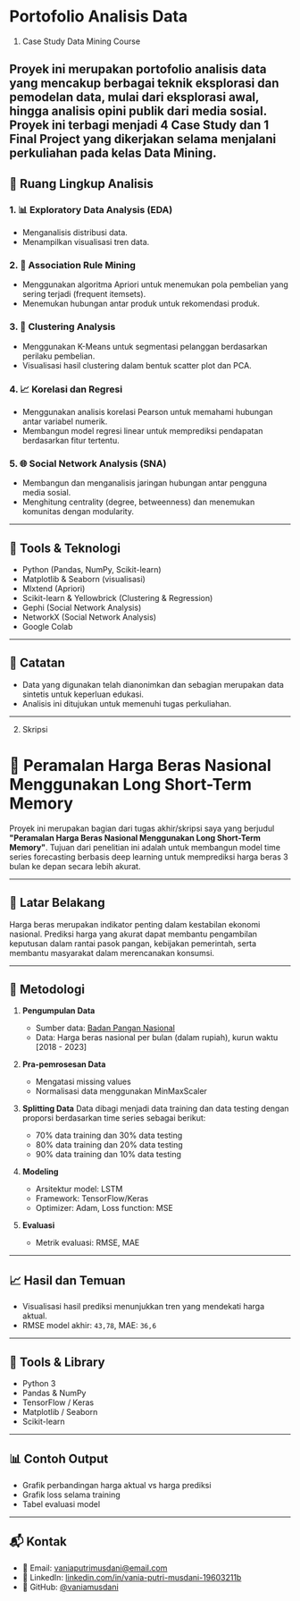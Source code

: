 # Portofolio Analisis Data

1. Case Study Data Mining Course

Proyek ini merupakan portofolio analisis data yang mencakup berbagai teknik eksplorasi dan pemodelan data, mulai dari eksplorasi awal, hingga analisis opini publik dari media sosial. 
Proyek ini terbagi menjadi 4 Case Study dan 1 Final Project yang dikerjakan selama menjalani perkuliahan pada kelas Data Mining.
---

## 🧠 Ruang Lingkup Analisis

### 1. 📊 **Exploratory Data Analysis (EDA)**
- Menganalisis distribusi data.
- Menampilkan visualisasi tren data.

### 2. 🔗 **Association Rule Mining**
- Menggunakan algoritma Apriori untuk menemukan pola pembelian yang sering terjadi (frequent itemsets).
- Menemukan hubungan antar produk untuk rekomendasi produk.

### 3. 🧩 **Clustering Analysis**
- Menggunakan K-Means untuk segmentasi pelanggan berdasarkan perilaku pembelian.
- Visualisasi hasil clustering dalam bentuk scatter plot dan PCA.

### 4. 📈 **Korelasi dan Regresi**
- Menggunakan analisis korelasi Pearson untuk memahami hubungan antar variabel numerik.
- Membangun model regresi linear untuk memprediksi pendapatan berdasarkan fitur tertentu.

### 5. 🌐 **Social Network Analysis (SNA)**
- Membangun dan menganalisis jaringan hubungan antar pengguna media sosial.
- Menghitung centrality (degree, betweenness) dan menemukan komunitas dengan modularity.

---

## 🧰 Tools & Teknologi

- Python (Pandas, NumPy, Scikit-learn)
- Matplotlib & Seaborn (visualisasi)
- Mlxtend (Apriori)
- Scikit-learn & Yellowbrick (Clustering & Regression)
- Gephi (Social Network Analysis)
- NetworkX (Social Network Analysis)
- Google Colab

---

## 📝 Catatan

- Data yang digunakan telah dianonimkan dan sebagian merupakan data sintetis untuk keperluan edukasi.
- Analisis ini ditujukan untuk memenuhi tugas perkuliahan.

---

2. Skripsi 

# 🌾 Peramalan Harga Beras Nasional Menggunakan Long Short-Term Memory

Proyek ini merupakan bagian dari tugas akhir/skripsi saya yang berjudul **"Peramalan Harga Beras Nasional Menggunakan Long Short-Term Memory"**. Tujuan dari penelitian ini adalah untuk membangun model time series forecasting berbasis deep learning untuk memprediksi harga beras 3 bulan ke depan secara lebih akurat.

---

## 🎯 Latar Belakang

Harga beras merupakan indikator penting dalam kestabilan ekonomi nasional. Prediksi harga yang akurat dapat membantu pengambilan keputusan dalam rantai pasok pangan, kebijakan pemerintah, serta membantu masyarakat dalam merencanakan konsumsi.

---

## 🧠 Metodologi

1. **Pengumpulan Data**
   - Sumber data: [Badan Pangan Nasional](https://panelharga.badanpangan.go.id/)
   - Data: Harga beras nasional per bulan (dalam rupiah), kurun waktu [2018 - 2023]

2. **Pra-pemrosesan Data**
   - Mengatasi missing values
   - Normalisasi data menggunakan MinMaxScaler

3. **Splitting Data**
   Data dibagi menjadi data training dan data testing dengan proporsi berdasarkan time series sebagai berikut:
	 - 70% data training dan 30% data testing
   - 80% data training dan 20% data testing
   - 90% data training dan 10% data testing
 
4. **Modeling**
   - Arsitektur model: LSTM 
   - Framework: TensorFlow/Keras
   - Optimizer: Adam, Loss function: MSE

5. **Evaluasi**
   - Metrik evaluasi: RMSE, MAE

---

## 📈 Hasil dan Temuan

- Visualisasi hasil prediksi menunjukkan tren yang mendekati harga aktual.
- RMSE model akhir: `43,78`, MAE: `36,6`

---
## 🧰 Tools & Library

- Python 3
- Pandas & NumPy
- TensorFlow / Keras
- Matplotlib / Seaborn
- Scikit-learn

---

## 📊 Contoh Output

- Grafik perbandingan harga aktual vs harga prediksi
- Grafik loss selama training
- Tabel evaluasi model


---

## 📬 Kontak

- 📧 Email: vaniaputrimusdani@email.com  
- 🔗 LinkedIn: [linkedin.com/in/vania-putri-musdani-19603211b](https://linkedin.com/in/vania-putri-musdani-19603211b)  
- 🐙 GitHub: [@vaniamusdani](https://github.com/vaniamusdani)
